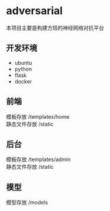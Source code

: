 # adversarial

本项目主要是构建方班的神经网络对抗平台
## 开发环境
- ubuntu
- python
- flask
- docker

## 前端
模板存放 /templates/home <br>
静态文件存放 /static
## 后台
模板存放 /templates/admin <br>
静态文件存放 /static

## 模型
模型存放 /models

